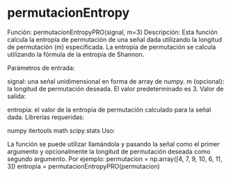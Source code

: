 # permutacionEntropy
Función: permutacionEntropyPRO(signal, m=3)
Descripción:
Esta función calcula la entropía de permutación de una señal dada utilizando la longitud de permutación (m) especificada. La entropía de permutación se calcula utilizando la fórmula de la entropía de Shannon.

Parámetros de entrada:

signal: una señal unidimensional en forma de array de numpy.
m (opcional): la longitud de permutación deseada. El valor predeterminado es 3.
Valor de salida:

entropia: el valor de la entropía de permutación calculado para la señal dada.
Librerías requeridas:

numpy
itertools
math
scipy.stats
Uso:

La función se puede utilizar llamándola y pasando la señal como el primer argumento y opcionalmente la longitud de permutación deseada como segundo argumento. Por ejemplo:
permutacion = np.array([4, 7, 9, 10, 6, 11, 3])
entropia = permutacionEntropyPRO(permutacion)
